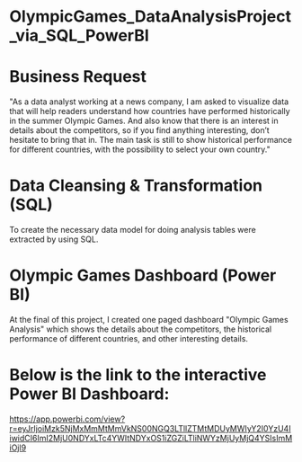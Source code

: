 # OlympicGames_DataAnalysisProject_via_SQL_PowerBI
# Business Request
"As a data analyst working at a news company, I am asked to visualize data that will help readers understand how countries have performed historically in the summer Olympic Games. And also know that there is an interest in details about the competitors, so if you find anything interesting, don’t hesitate to bring that in. 
The main task is still to show historical performance for different countries, with the possibility to select your own country."

# Data Cleansing & Transformation (SQL)
To create the necessary data model for doing analysis tables were extracted by using SQL.

# Olympic Games Dashboard (Power BI)
At the final of this project, I created one paged dashboard "Olympic Games Analysis" which shows the details about the competitors, the historical performance of different countries, and other interesting details.

# Below is the link to the interactive Power BI Dashboard: 
https://app.powerbi.com/view?r=eyJrIjoiMzk5NjMxMmMtMmVkNS00NGQ3LTllZTMtMDUyMWIyY2I0YzU4IiwidCI6ImI2MjU0NDYxLTc4YWItNDYxOS1iZGZiLTliNWYzMjUyMjQ4YSIsImMiOjl9
